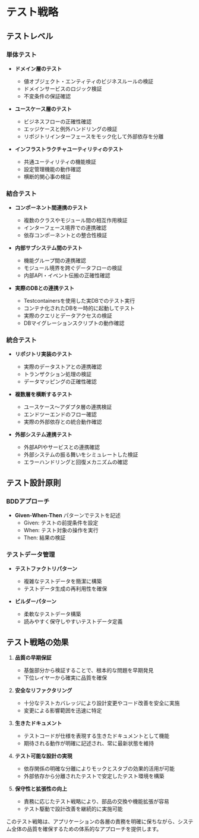 # テスト戦略

## テストレベル

### 単体テスト

- **ドメイン層のテスト**
  - 値オブジェクト・エンティティのビジネスルールの検証
  - ドメインサービスのロジック検証
  - 不変条件の保証確認

- **ユースケース層のテスト**
  - ビジネスフローの正確性確認
  - エッジケースと例外ハンドリングの検証
  - リポジトリインターフェースをモック化して外部依存を分離

- **インフラストラクチャユーティリティのテスト**
  - 共通ユーティリティの機能検証
  - 設定管理機能の動作確認
  - 横断的関心事の検証

### 結合テスト

- **コンポーネント間連携のテスト**
  - 複数のクラスやモジュール間の相互作用検証
  - インターフェース境界での連携確認
  - 依存コンポーネントとの整合性検証

- **内部サブシステム間のテスト**
  - 機能グループ間の連携確認
  - モジュール境界を跨ぐデータフローの検証
  - 内部API・イベント伝搬の正確性確認

- **実際のDBとの連携テスト**
  - Testcontainersを使用した実DBでのテスト実行
  - コンテナ化されたDBを一時的に起動してテスト
  - 実際のクエリとデータアクセスの検証
  - DBマイグレーションスクリプトの動作確認

### 統合テスト

- **リポジトリ実装のテスト**
  - 実際のデータストアとの連携確認
  - トランザクション処理の検証
  - データマッピングの正確性確認

- **複数層を横断するテスト**
  - ユースケース〜アダプタ層の連携検証
  - エンドツーエンドのフロー確認
  - 実際の外部依存との統合動作確認

- **外部システム連携テスト**
  - 外部APIやサービスとの連携確認
  - 外部システムの振る舞いをシミュレートした検証
  - エラーハンドリングと回復メカニズムの確認

## テスト設計原則

### BDDアプローチ

- **Given-When-Then** パターンでテストを記述
  - Given: テストの前提条件を設定
  - When: テスト対象の操作を実行
  - Then: 結果の検証

### テストデータ管理

- **テストファクトリパターン**
  - 複雑なテストデータを簡潔に構築
  - テストデータ生成の再利用性を確保

- **ビルダーパターン**
  - 柔軟なテストデータ構築
  - 読みやすく保守しやすいテストデータ定義

## テスト戦略の効果

1. **品質の早期保証**
   - 基盤部分から検証することで、根本的な問題を早期発見
   - 下位レイヤーから確実に品質を確保

2. **安全なリファクタリング**
   - 十分なテストカバレッジにより設計変更やコード改善を安全に実施
   - 変更による影響範囲を迅速に特定

3. **生きたドキュメント**
   - テストコードが仕様を表現する生きたドキュメントとして機能
   - 期待される動作が明確に記述され、常に最新状態を維持

4. **テスト可能な設計の実現**
   - 依存関係の明確な分離によりモックとスタブの効果的活用が可能
   - 外部依存から分離されたテストで安定したテスト環境を構築

5. **保守性と拡張性の向上**
   - 責務に応じたテスト戦略により、部品の交換や機能拡張が容易
   - テスト駆動で設計改善を継続的に実施可能

このテスト戦略は、アプリケーションの各層の責務を明確に保ちながら、システム全体の品質を確保するための体系的なアプローチを提供します。